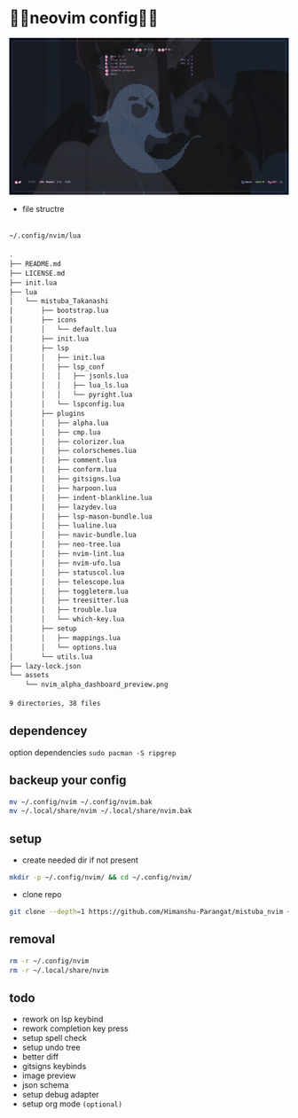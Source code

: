 # 🌸🌸neovim config🌸🌸

![nvim preview](./assets/nvim_alpha_dashboard_preview.png)

- file structre

```bash

~/.config/nvim/lua

.
├── README.md
├── LICENSE.md
├── init.lua
├── lua
│   └── mistuba_Takanashi
│       ├── bootstrap.lua
│       ├── icons
│       │   └── default.lua
│       ├── init.lua
│       ├── lsp
│       │   ├── init.lua
│       │   ├── lsp_conf
│       │   │   ├── jsonls.lua
│       │   │   ├── lua_ls.lua
│       │   │   └── pyright.lua
│       │   └── lspconfig.lua
│       ├── plugins
│       │   ├── alpha.lua
│       │   ├── cmp.lua
│       │   ├── colorizer.lua
│       │   ├── colorschemes.lua
│       │   ├── comment.lua
│       │   ├── conform.lua
│       │   ├── gitsigns.lua
│       │   ├── harpoon.lua
│       │   ├── indent-blankline.lua
│       │   ├── lazydev.lua
│       │   ├── lsp-mason-bundle.lua
│       │   ├── lualine.lua
│       │   ├── navic-bundle.lua
│       │   ├── neo-tree.lua
│       │   ├── nvim-lint.lua
│       │   ├── nvim-ufo.lua
│       │   ├── statuscol.lua
│       │   ├── telescope.lua
│       │   ├── toggleterm.lua
│       │   ├── treesitter.lua
│       │   ├── trouble.lua
│       │   └── which-key.lua
│       ├── setup
│       │   ├── mappings.lua
│       │   └── options.lua
│       └── utils.lua
├── lazy-lock.json
└── assets
    └── nvim_alpha_dashboard_preview.png

9 directories, 38 files


```

## dependencey

option dependencies
`sudo pacman -S ripgrep`

## backeup your config

```bash
mv ~/.config/nvim ~/.config/nvim.bak
mv ~/.local/share/nvim ~/.local/share/nvim.bak
```

## setup

- create needed dir if not present

```bash
mkdir -p ~/.config/nvim/ && cd ~/.config/nvim/
```

- clone repo

```bash
git clone --depth=1 https://github.com/Himanshu-Parangat/mistuba_nvim ~/.config/nvim/
```

## removal

```bash
rm -r ~/.config/nvim
rm -r ~/.local/share/nvim
```

## todo

- rework on lsp keybind
- rework completion key press 
- setup spell check
- setup undo tree
- better diff
- gitsigns keybinds
- image preview
- json schema
- setup debug adapter
- setup org mode `(optional)`
